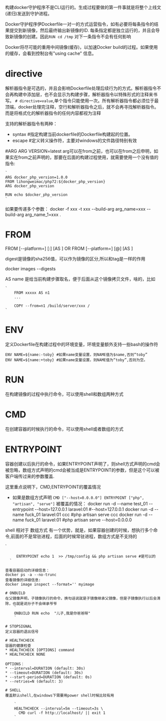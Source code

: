 构建docker守护程序不是CLI运行的。生成过程要做的第一件事就是将整个上线文(递归)发送到守护进程。

Docker守护程序伊Dockerfile一对一的方式运营指令，如有必要将每条指令的结果提交到新镜像，然后最终输出新镜像的ID.
每条指定都是独立运行的，并且会导致新镜像的创建。因此`RUN cd /tmp` 对下一条指令不会有任何影响

Docker将尽可能的重用中间镜像(缓存)，以加速Docker build的过程。如果使用的缓存，会看到控制台有"using cache" 信息。

# directive
解析器指令是可选的，并且会影响Dockerfile处理后续行为的方式。解析器指令不会再构建中添加层，也不会显示为构建步骤，解析器指令以特殊形式的注释来书写。 `# directive=value`,单个指令只能使用一次。所有解析器指令都必须位于最顶端，docker处理完注释，空行和解析器指令之后，就不会再寻找解析器指令。而是将格式化的解析器指令的任何内容都视为注释

支持的解析器指令有两种：

* syntax #指定构建当前dockerfile的Dockerfile构建起的位置。
* escape #定义转义操作符，主要对windows的文件路径特别有效

#ARG
    ARG VERSION=latest
arg可以在from之前，也可以在from之后申明，如果实在from之前声明的，那要在后面的构建过程使用，就需要使用一个没有值的指令:

    `
    ARG docker_php_version=1.0.0
    FROM lihongweimac/php72:${docker_php_version}
    ARG docker_php_version

    RUN echo $docker_php_version
    `
如果要传递多个参数：
    docker -f xxx -t xxx --build-arg arg_name=xxx --build-arg arg_name_1=xxx .

# FROM

FROM [--platform=<platform>] <image>[:<tag>] [AS <name>]
    OR
FROM [--platform=<platform>] <image>[@<digest>] [AS <name>]

digest是镜像的sha256值，可以作为镜像的区分,所以和tag是一样的作用

docker images  --digests

AS name 是给当前构建步骤取名，便于后面从这个镜像拷贝文件，啥的，比如

    `
        FROM xxxxx AS n1
        ...

        COPY --from=n1 /build/server/xxx /
    `

# ENV 
定义Dockerfile在构建过程中的环境变量，环境变量额外支持一些bash的操作符

    ENV NAME=${name:-toby} #如果name变量设置，则NAME值为$name,否则“toby”
    ENV NAME=${name:+toby} #如果name变量设置，则NAME值为“toby”,否则为空。

# RUN
在构建镜像的过程中执行命令，可以使用shell和数组两种方式
# CMD
在创建容器的时候执行的命令，可以使用shell或者数组的方式
# ENTRYPOINT
容器创建以后执行的命令，如果ENTRYPOINT声明了，则shell方式声明的cmd会被忽略，数组方式声明的cmd会被当成是ENTRYPOINT的参数，但是这个可以被客户端传过来的参数覆盖.

这里重点说明下，CMD,ENTRYPOINT的覆盖情况
 * 如果是数组方式声明
    `
    CMD ["--host=0.0.0.0"]
    ENTRYPOINT ["php", "artisan", "serve"]
    `
被覆盖的情况：
docker run -d --name test_01 --entrypoint \-\-host=127.0.0.1 laravel:01  #--host=127.0.0.1
docker run -d --name fuck_01 laravel:01 ccc                              #php artisan serve ccc
docker run -d --name fuck_01 laravel:01                                  #php artisan serve --host=0.0.0.0

shell 相对于 数组方式 有一个优势，就是，如果容器创建的时候，想执行多个命令,前面的不是常驻进程，后面的时候常驻进程，数组方式是不支持的

  `
```  ENTRYPOINT ["echo", 1, ">>/tmp/config", "&&", "php", "artisan", "serve"] #是不行的，容器会自动退出
     ENTRYPOINT echo 1  >> /tmp/config && php artisan serve #是可以的
  `

查看容器启动的详细信息：
docker ps -a --no-trunc
查看镜像的详细信息:
docker image inspect --format='' myimage

# ONBUILD
在父镜像声明，子镜像执行的命令，换句话说就是子镜像继承父镜像，但是子镜像执行以后会清除，也就是说孙子不会继承爷爷
    `
    ONBUILD RUN echo  "儿子,我是你爸爸呀"
    `

# STOPSIGNAL
定义容器的退出信号

# HEALTHCHECK
容器的健康检查
* HEALTHCHECK [OPTIONS] command
* HEALTHCHECK NONE

OPTIONS：
* --interval=DURATION (default: 30s)
* --timeout=DURATION (default: 30s)
* --start-period=DURATION (default: 0s)
* --retries=N (default: 3)

# SHELL
覆盖默认shell,在windows下需要用power shell时候比较有用

    `
    HEALTHCHECK --interval=5m --timeout=3s \
      CMD curl -f http://localhost/ || exit 1
    `



























